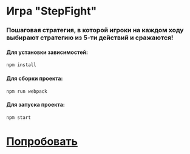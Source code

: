 # Игра "StepFight"

### Пошаговая стратегия, в которой игроки на каждом ходу выбирают стратегию из 5-ти действий и сражаются!

#### Для установки зависимостей:
 `npm install`
#### Для сборки проекта:
 `npm run webpack`
#### Для запуска проекта:
 `npm start`

# [Попробовать](https://stepfighting.herokuapp.com)
